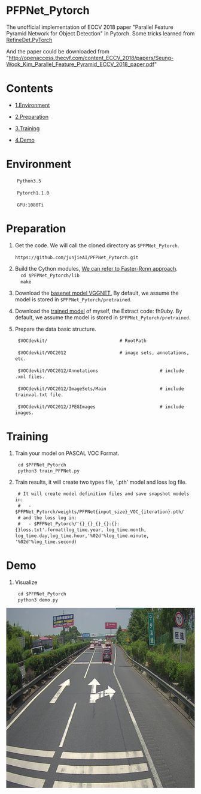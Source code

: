 # PFPNet_Pytorch
The unofficial implementation of ECCV 2018 paper "Parallel Feature Pyramid Network for Object Detection" in Pytorch. Some tricks learned from [RefineDet.PyTorch](https://github.com/luuuyi/RefineDet.PyTorch)

And the paper could be downloaded from "http://openaccess.thecvf.com/content_ECCV_2018/papers/Seung-Wook_Kim_Parallel_Feature_Pyramid_ECCV_2018_paper.pdf"


# Contents
- [1.Environment](#environment)

- [2.Preparation](#preparation)

- [3.Training](#training)

- [4.Demo](#demo)
# Environment
        
        Python3.5
        
        Pytorch1.1.0
        
        GPU:1080Ti
        
# Preparation
1. Get the code. We will call the cloned directory as `$PFPNet_Pytorch`.  

    `https://github.com/junjieAI/PFPNet_Pytorch.git`  

2. Build the Cython modules, [ We can refer to Faster-Rcnn approach](https://github.com/rbgirshick/py-faster-rcnn).  
        ```  
        cd $PFPNet_Pytorch/lib  
        ```  
        ```  
        make  
        ```  
3. Download the [basenet model VGGNET.](https://s3.amazonaws.com/amdegroot-models/vgg16_reducedfc.pth) By default, we assume the model is stored in `$PFPNet_Pytorch/pretrained`.  
  
4. Download the [trained model](https://pan.baidu.com/s/1aa-Mar-DRESuihU3wbOgVQ) of myself, the Extract code: fh9uby. By default, we assume the model is stored in `$PFPNet_Pytorch/pretrained`.  
  
5. Prepare the data basic structure.   
        
        $VOCdevkit/                           # RootPath  
        
        $VOCdevkit/VOC2012                    # image sets, annotations, etc.  
        
        $VOCdevkit/VOC2012/Annotations                       # include .xml files. 
        
        $VOCdevkit/VOC2012/ImageSets/Main                    # include trainval.txt file.  
        
        $VOCdevkit/VOC2012/JPEGImages                        # include images.  
        
# Training
1. Train your model on PASCAL VOC Format.
                
        cd $PFPNet_Pytorch
        python3 train_PFPNet.py
                
2. Train results, it will create two types file, '.pth' model and loss log file.
                
        # It will create model definition files and save snapshot models in:
        #   - $PFPNet_Pytorch/weights/PFPNet{input_size}_VOC_{iteration}.pth/
        # and the loss log in:
        #   - $PFPNet_Pytorch/'{}_{}_{}_{}:{}:{}loss.txt'.format(log_time.year, log_time.month, log_time.day,log_time.hour,'%02d'%log_time.minute, '%02d'%log_time.second)

# Demo
1. Visualize  
                
        cd $PFPNet_Pytorch
        python3 demo.py
        
<div align=center><img width="640" height="480" src="https://github.com/cs-heibao/PFPNet_Pytorch/blob/master/images/20180720114451191_019947L.jpg"/></div>

